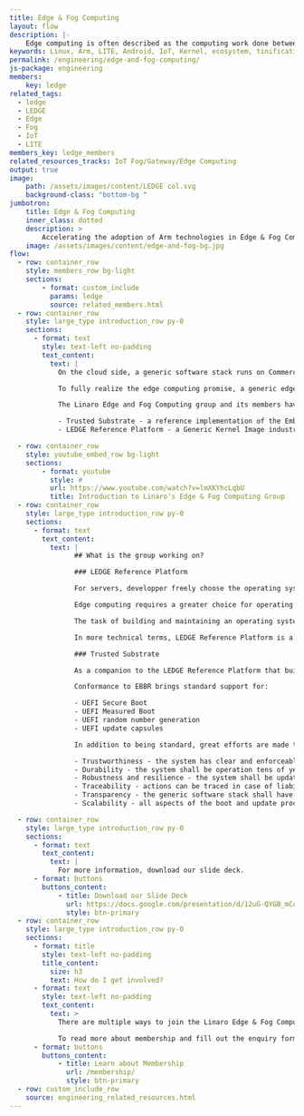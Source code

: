 ```yaml
---
title: Edge & Fog Computing
layout: flow
description: |-
    Edge computing is often described as the computing work done between “Things” and “The cloud”. The reality is far more complex.
keywords: Linux, Arm, LITE, Android, IoT, Kernel, ecosystem, tinification
permalink: /engineering/edge-and-fog-computing/
js-package: engineering
members:
    key: ledge
related_tags:
  - ledge
  - LEDGE
  - Edge
  - Fog
  - IoT
  - LITE
members_key: ledge_members
related_resources_tracks: IoT Fog/Gateway/Edge Computing
output: true
image:
    path: /assets/images/content/LEDGE col.svg
    background-class: "bottom-bg "
jumbotron:
    title: Edge & Fog Computing
    inner_class: dotted
    description: >
        Accelerating the adoption of Arm technologies in Edge & Fog Computing ecosystems
    image: /assets/images/content/edge-and-fog-bg.jpg
flow:
  - row: container_row
    style: members_row bg-light
    sections:
        - format: custom_include
          params: ledge
          source: related_members.html
  - row: container_row
    style: large_type introduction_row py-0
    sections:
      - format: text
        style: text-left no-padding
        text_content:
          text: |
            On the cloud side, a generic software stack runs on Commercial-Off-The-Shelf platforms. On the embedded side, each component is custom: the software stack, the firmware and the hardware platform are custom. Those two approaches adequately address very different market demands.

            To fully realize the edge computing promise, a generic edge software stack shall rely on a standard interface with the firmware and hardware platforms. Those later elements can remain highly customizable to efficiently address specific use cases.

            The Linaro Edge and Fog Computing group and its members have joined forces to make this hybridization a reality through two major efforts:

            - Trusted Substrate - a reference implementation of the Embedded Base Board Requirement (EBBR) firmware specification from Arm.
            - LEDGE Reference Platform - a Generic Kernel Image industrial ready Linux (a single bootable image can run on any EBBR compliant board).

  - row: container_row
    style: youtube_embed_row bg-light
    sections:
        - format: youtube
          style: #
          url: https://www.youtube.com/watch?v=lmXKYhcLqbU
          title: Introduction to Linaro's Edge & Fog Computing Group
  - row: container_row
    style: large_type introduction_row py-0
    sections:
      - format: text
        text_content:
          text: |
                ## What is the group working on?

                ### LEDGE Reference Platform

                For servers, developper freely choose the operating system they want from a commercial or free provider. For embedded systems, developers get their operating system out of a limited list available for a chip family from the silicon vendor.

                Edge computing requires a greater choice for operating systems that come with market specific features such as Time Sensitive Networking support for the industrial market or special trust and privacy capabilities for medical equipment.

                The task of building and maintaining an operating system is complex and costly. Linaro members are collaboratively building a Linux Reference Platform. Borrowing from the server market, a single LEDGE  Reference Platform binary image can run on any EBBR compliant platform. This build on the concepts of Generic Kernel Image pioneered by Google for the Android market. When moving from development to product, the Generic Kernel Image can be optimized for a platform to get the benefits of genericity without sacrificing performance. The efforts to create this Reference Platform allow any organization to easily create Linux distributions for vertical markets, focusing on the high level features of the operating system.

                In more technical terms, LEDGE Reference Platform is a lightweight highly secure and robust container runtime environment that has dependable boot and update capabilities. It comes with a full set of security policies with SELinux, IMA and other technologies that can be further adapted to specific markets.

                ### Trusted Substrate

                As a companion to the LEDGE Reference Platform that builds on [Embedded Base Boot Requirement](https://developer.arm.com/architectures/platform-design/embedded-systems) compliant platforms, Linaro and its members are building an EBBR reference implementation based on U-Boot.

                Conformance to EBBR brings standard support for:

                - UEFI Secure Boot
                - UEFI Measured Boot
                - UEFI random number generation
                - UEFI update capsules

                In addition to being standard, great efforts are made to making the boot and update processes “dependable” which translates into a qualities of:

                - Trustworthiness - the system has clear and enforceable authority lines
                - Durability - the system shall be operation tens of years
                - Robustness and resilience - the system shall be updateable in confidence that it will remain operational regardless of incidents
                - Traceability - actions can be traced in case of liability forensics
                - Transparency - the generic software stack shall have no knowledge of implementation details
                - Scalability - all aspects of the boot and update process shall accommodate demographics of trillion devices

  - row: container_row
    style: large_type introduction_row py-0
    sections:
      - format: text
        text_content:
          text: |
            For more information, download our slide deck.
      - format: buttons
        buttons_content:
            - title: Download our Slide Deck
              url: https://docs.google.com/presentation/d/12uG-QYGB_mCoU7TBanIdVKrs2y72imccn6lzXzGh68I/edit#slide=id.g4ebc95b9e6_0_91
              style: btn-primary
  - row: container_row
    style: large_type introduction_row py-0
    sections:
      - format: title
        style: text-left no-padding
        title_content:
          size: h3
          text: How do I get involved?
      - format: text
        style: text-left no-padding
        text_content:
          text: >
            There are multiple ways to join the Linaro Edge & Fog Computing Group - you can either join at Group membership level which allows you to participate in all work and projects managed by the group. Or you can join at Club or Core level, both of which allow you to participate in the Edge & Fog Computing Group as well as other Linaro segment groups.

            To read more about membership and fill out the enquiry form, click here:
      - format: buttons
        buttons_content:
            - title: Learn about Membership
              url: /membership/
              style: btn-primary
  - row: custom_include_row
    source: engineering_related_resources.html
---
```

